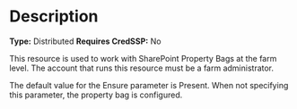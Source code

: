 # Description

**Type:** Distributed
**Requires CredSSP:** No

This resource is used to work with SharePoint Property Bags at the farm level.
The account that runs this resource must be a farm administrator.

The default value for the Ensure parameter is Present. When not specifying this
parameter, the property bag is configured.
